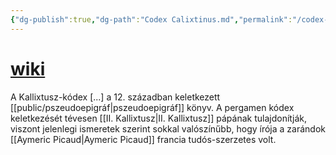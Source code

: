 ```yaml
---
{"dg-publish":true,"dg-path":"Codex Calixtinus.md","permalink":"/codex-calixtinus/"}
---
```


# [wiki](https://www.wikiwand.com/hu/Kallixtusz-k%C3%B3dex)

A Kallixtusz-kódex [...] a 12. században keletkezett [[public/pszeudoepigráf\|pszeudoepigráf]] könyv. A pergamen kódex keletkezését tévesen [[II. Kallixtusz\|II. Kallixtusz]] pápának tulajdonítják, viszont jelenlegi ismeretek szerint sokkal valószínűbb, hogy írója a zarándok [[Aymeric Picaud\|Aymeric Picaud]] francia tudós-szerzetes volt.